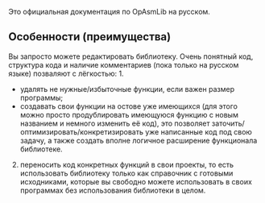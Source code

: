 Это официальная документация по OpAsmLib на русском.
## Особенности (преимущества)
Вы запросто можете редактировать библиотеку. Очень понятный код, структура кода и наличие комментариев (пока только на русском языке) позваляют с лёгкостью:
1. 
  + удалять не нужные/избыточные функции, если важен размер программы;
  + создавать свои функции на остове уже имеющихся (для этого можно просто продублировать имеющуюся функцию с новым названием и немного изменить её код), это позволяет заточить/оптимизировать/конкретизировать уже написанные код под свою задачу, а также создать вполне логичное расширение функционала библиотеке.
2. переносить код конкретных функций в свои проекты, то есть использовать библиотеку только как справочник с готовыми исходниками, которые вы свободно можете использовать в своих программах без использования библиотеки в целом.
